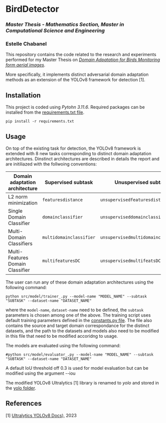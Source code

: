 # BirdDetector
  
### *Master Thesis - Mathematics Section, Master in Computational Science and Engineering*
### Estelle Chabanel
    
  
This repository contains the code related to the research and experiments performed for my Master Thesis on *[Domain Adpatation for Birds Monitoring form aerial images](MasterThesis.pdf)*.   
  
More specifically, it implements distinct adversarial domain adaptation methods as an extension of the YOLOv8 framework for detection [1].  
  
  
## Installation  

This project is coded using *Pytohn 3.11.6*. Required packages can be installed from the [requirements.txt file](requirements.txt).
````
pip install -r requirements.txt
````

## Usage

On top of the existing task for detection, the YOLOv8 framework is extended with 8 new tasks corresponding to distinct domain adaptation architectures. Dinstinct architectures are described in details the report and are initiliazed with the follwoing conventions:

|  Domain adaptation architecture  |    Supervised subtask   |          Unuspervised subtask       |  
| -------------------------------- | ----------------------- | ----------------------------------- |
|        L2 norm minimization      |   `featuresdistance`    |     `unsupervisedfeaturesdistance`    |  
|     Single Domain Classifier     |   `domainclassifier`    |    `unsuperviseddomainclassifier`   |  
|     Multi-Domain Classifiers     | `multidomainclassifier` | `unsupervisedmultidomainclassifier` |  
| Multi-Features Domain Classifier |    `multifeaturesDC`    |     `unsupervisedmultifeatsDC`      |  

The user can run any of these domain adaptation architectures using the following command:
````
python src/model/trainer_.py --model-name "MODEL_NAME" --subtask "SUBTASK" --dataset-name "DATASET_NAME"
````

where the `model-name`, `dataset-name` need to be defined, the `subtask` parameters is chosen among one of the above.
The training script uses default training parameters defined in the [constants.py file](src/model/constants.py). The file also contains the source and target domain correspondance for the distinct datasets, and the path to the datasets and models also need to be modified in this file that need to be modified accoridng to usage.

The models are evaluated using the following command:
````
#python src/model/evaluator_.py --model-name "MODEL_NAME" --subtask "SUBTASK" --dataset-name "DATASET_NAME"
````
A default IoU threshold off 0.3 is used for model evaluation but can be modified using the argument --iou

The modified YOLOv8 Ultralytics [1] library is renamed to *yolo* and stored in the [yolo folder](yolo).

## References

<a id="1">[1]</a> 
[Ultralytics YOLOv8 Docs](https://docs.ultralytics.com/)), 2023
